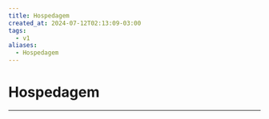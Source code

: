 ```yaml
---
title: Hospedagem
created_at: 2024-07-12T02:13:09-03:00
tags:
  - v1
aliases:
  - Hospedagem
---
```

# Hospedagem
---


